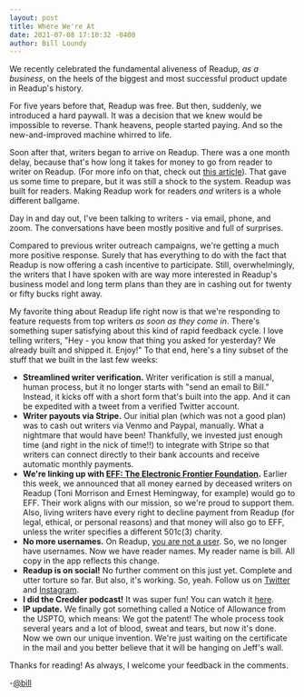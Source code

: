 ```yaml
---
layout: post
title: Where We're At
date: 2021-07-08 17:10:32 -0400
author: Bill Loundy
---
```

We recently celebrated the fundamental aliveness of Readup, *as a business*, on the heels of the biggest and most successful product update in Readup's history.

For five years before that, Readup was free. But then, suddenly, we introduced a hard paywall. It was a decision that we knew would be impossible to reverse. Thank heavens, people started paying. And so the new-and-improved machine whirred to life.

Soon after that, writers began to arrive on Readup. There was a one month delay, because that's how long it takes for money to go from reader to writer on Readup. (For more info on that, check out [this article](https://blog.readup.com/2021/06/08/how-readup-pays-writers-when-you-read-their-articles.html)). That gave us some time to prepare, but it was still a shock to the system. Readup was built for readers. Making Readup work for readers *and* writers is a whole different ballgame.

Day in and day out, I've been talking to writers - via email, phone, and zoom. The conversations have been mostly positive and full of surprises.

Compared to previous writer outreach campaigns, we're getting a much more positive response. Surely that has everything to do with the fact that Readup is now offering a cash incentive to participate. Still, overwhelmingly, the writers that I have spoken with are way more interested in Readup's business model and long term plans than they are in cashing out for twenty or fifty bucks right away.

My favorite thing about Readup life right now is that we're responding to feature requests from top writers *as soon as they come in*. There's something super satisfying about this kind of rapid feedback cycle. I love telling writers, "Hey - you know that thing you asked for yesterday? We already built and shipped it. Enjoy!" To that end, here's a tiny subset of the stuff that we built in the last few weeks:

- **Streamlined writer verification.** Writer verification is still a manual, human process, but it no longer starts with "send an email to Bill." Instead, it kicks off with a short form that's built into the app. And it can be expedited with a tweet from a verified Twitter account.
- **Writer payouts via Stripe.** Our initial plan (which was not a good plan) was to cash out writers via Venmo and Paypal, manually. What a nightmare that would have been! Thankfully, we invested just enough time (and right in the nick of time!!) to integrate with Stripe so that writers can connect directly to their bank accounts and receive automatic monthly payments.
- **We're linking up with [EFF: The Electronic Frontier Foundation](https://www.eff.org/).** Earlier this week, we announced that all money earned by deceased writers on Readup (Toni Morrison and Ernest Hemingway, for example) would go to EFF. Their work aligns with our mission, so we're proud to support them. Also, living writers have every right to decline payment from Readup (for legal, ethical, or personal reasons) and that money will also go to EFF, unless the writer specifies a different 501c(3) charity.
- **No more usernames.** On Readup, [you are not a user](https://blog.readup.com/2020/11/23/you-are-not-a-user.html). So, we no longer have usernames. Now we have reader names. My reader name is bill. All copy in the app reflects this change. 
- **Readup is on social!** No further comment on this just yet. Complete and utter torture so far. But also, it's working. So, yeah. Follow us on [Twitter](https://twitter.com/readupdotcom) and [Instagram](https://www.instagram.com/readupdotcom/).
- **I did the Credder podcast!** It was super fun! You can watch it [here](https://www.youtube.com/watch?v=550SrS3oOHQ).
- **IP update.** We finally got something called a Notice of Allowance from the USPTO, which means: We got the patent! The whole process took several years and a lot of blood, sweat and tears, but now it's done. Now we own our unique invention. We're just waiting on the certificate in the mail and you better believe that it will be hanging on Jeff's wall.

Thanks for reading! As always, I welcome your feedback in the comments.

-[@bill](https://readup.com/@bill)